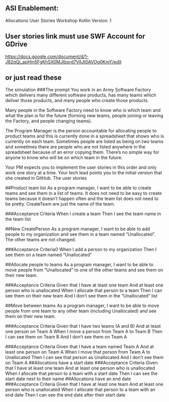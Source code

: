 ## ASI Enablement:
Allocations User Stories Workshop
Kotlin Version .1

## User stories link must use SWF Account for GDrive

https://docs.google.com/document/d/1-J82qQj_apHjn5FgKhSX0MJtbsrd7VjlJt0AVOg0KmY/edit


## or just read these

The simulation
###The prompt
You work in an Army Software Factory which delivers many different software products, has many teams which deliver those products, and many people who create those products.

Many people in the Software Factory need to know who is which team and what the plan is for the future (forming new teams, people joining or leaving the Factory, and people changing teams).

The Program Manager is the person accountable for allocating people to product teams and this is currently done in a spreadsheet that shows who is currently on each team. Sometimes people are listed as being on two teams and sometimes there are people who are not listed anywhere in the spreadsheet because of an error copying them. There’s no simple way for anyone to know who will be on which team in the future.

Your PM expects you to implement the user stories in this order and only work one story at a time. Your tech lead points you to the initial version that she created in GitHub.
The user stories

##Product team list
As a program manager, I want to be able to create teams and see them in a list of teams. It does not need to be easy to create teams because it doesn’t happen often and the team list does not need to be pretty. CreateTeam are just the name of the team.

###Acceptance Criteria
When I create a team
Then I see the team name in the team list

##New CreatePerson
As a program manager, I want to be able to add people to my organization and see them in a team named “Unallocated”. The other teams are not changed.

###Acceptance Criteria0
When I add a person to my organization
Then I see them on a team named “Unallocated"

##Allocate people to teams
As a program manager, I want to be able to move people from “Unallocated” to one of the other teams and see them on their new team.

###Acceptance Criteria
Given that I have at least one team
And at least one person who is unallocated
When I allocate that person to a team
Then I can see them on their new team
And I don’t see them in the “Unallocated” list

##Move between teams
As a program manager, I want to be able to move people from one team to any other team (including Unallocated) and see them on their new team.

###Acceptance Criteria
Given that I have two teams (A and B)
And at least one person on Team A
When I move a person from Team A to Team B
Then I can see them on Team B
And I don’t see them on Team A

###Acceptance Criteria
Given that I have a team named Team A
And at least one person on Team A
When I move that person from Team A to Unallocated
Then I can see that person as Unallocated
And I don’t see them on Team A
##Allocations have a start date
###Acceptance Criteria
Given that I have at least one team
And at least one person who is unallocated
When I allocate that person to a team with a start date
Then I can see the start date next to their name
##Allocations have an end date
###Acceptance Criteria
Given that I have at least one team
And at least one person who is unallocated
When I allocate that person to a team with an end date
Then I can see the end date after their start date